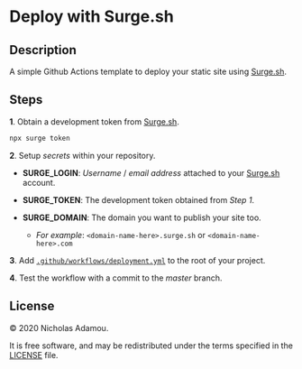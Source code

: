 # Deploy with Surge.sh

## Description

A simple Github Actions template to deploy your static site using [Surge.sh](https://surge.sh).

## Steps

**1**. Obtain a development token from [Surge.sh](https://surge.sh).

```bash
npx surge token
```

**2**. Setup _secrets_ within your repository.

- **SURGE_LOGIN**: _Username_ / _email address_ attached to your [Surge.sh](https://surge.sh) account.

-	**SURGE_TOKEN**: The development token obtained from _Step 1_.

-	**SURGE_DOMAIN**: The domain you want to publish your site too.
	- _For example_: `<domain-name-here>.surge.sh` or `<domain-name-here>.com`

**3**. Add [`.github/workflows/deployment.yml`](.github/workflows/deployment.yml) to the root of your project.

**4**. Test the workflow with a commit to the _master_ branch.

## License

© 2020 Nicholas Adamou.

It is free software, and may be redistributed under the terms specified in the [LICENSE] file.

[license]: LICENSE
